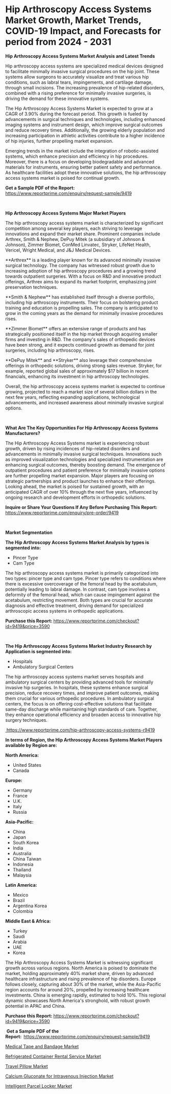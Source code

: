 <p><h1>Hip Arthroscopy Access Systems Market Growth, Market Trends, COVID-19 Impact, and Forecasts for period from 2024 - 2031</h1></p><p><strong>Hip Arthroscopy Access Systems Market Analysis and Latest Trends</strong></p>
<p><p>Hip arthroscopy access systems are specialized medical devices designed to facilitate minimally invasive surgical procedures on the hip joint. These systems allow surgeons to accurately visualize and treat various hip conditions, such as labral tears, impingements, and cartilage damage, through small incisions. The increasing prevalence of hip-related disorders, combined with a rising preference for minimally invasive surgeries, is driving the demand for these innovative systems.</p><p>The Hip Arthroscopy Access Systems Market is expected to grow at a CAGR of 3.90% during the forecast period. This growth is fueled by advancements in surgical techniques and technologies, including enhanced imaging systems and instrument design, which improve surgical outcomes and reduce recovery times. Additionally, the growing elderly population and increasing participation in athletic activities contribute to a higher incidence of hip injuries, further propelling market expansion.</p><p>Emerging trends in the market include the integration of robotic-assisted systems, which enhance precision and efficiency in hip procedures. Moreover, there is a focus on developing biodegradable and advanced materials for instruments, ensuring better patient safety and performance. As healthcare facilities adopt these innovative solutions, the hip arthroscopy access systems market is poised for continual growth.</p></p>
<p><strong>Get a Sample PDF of the Report:&nbsp;</strong> <a href="https://www.reportprime.com/enquiry/request-sample/9419?utm_campaign=1117&utm_medium=2&utm_source=Github&utm_content=ia&utm_term=28112024&utm_id=hip-arthroscopy-access-systems">https://www.reportprime.com/enquiry/request-sample/9419</a></p>
<p>&nbsp;</p>
<p><strong>Hip Arthroscopy Access Systems Major Market Players</strong></p>
<p><p>The hip arthroscopy access systems market is characterized by significant competition among several key players, each striving to leverage innovations and expand their market share. Prominent companies include Arthrex, Smith & Nephew, DePuy Mitek (a subsidiary of Johnson & Johnson), Zimmer Biomet, ConMed Linvatec, Stryker, LifeNet Health, Vericel, Wright Medical, and J&J Medical Devices.</p><p>**Arthrex** is a leading player known for its advanced minimally invasive surgical technology. The company has witnessed robust growth due to increasing adoption of hip arthroscopy procedures and a growing trend towards outpatient surgeries. With a focus on R&D and innovative product offerings, Arthrex aims to expand its market footprint, emphasizing joint preservation techniques.</p><p>**Smith & Nephew** has established itself through a diverse portfolio, including hip arthroscopy instruments. Their focus on bolstering product training and education is propelling sales. The company is anticipated to grow in the coming years as the demand for minimally invasive procedures rises.</p><p>**Zimmer Biomet** offers an extensive range of products and has strategically positioned itself in the hip market through acquiring smaller firms and investing in R&D. The company's sales of orthopedic devices have been strong, and it expects continued growth as demand for joint surgeries, including hip arthroscopy, rises.</p><p>**DePuy Mitek** and **Stryker** also leverage their comprehensive offerings in orthopedic solutions, driving strong sales revenue. Stryker, for example, reported global sales of approximately $17 billion in recent financials, enhancing its investment in hip arthroscopy technologies.</p><p>Overall, the hip arthroscopy access systems market is expected to continue growing, projected to reach a market size of several billion dollars in the next few years, reflecting expanding applications, technological advancements, and increased awareness about minimally invasive surgical options.</p></p>
<p>&nbsp;</p>
<p><strong>What Are The Key Opportunities For Hip Arthroscopy Access Systems Manufacturers?</strong></p>
<p><p>The Hip Arthroscopy Access Systems market is experiencing robust growth, driven by rising incidences of hip-related disorders and advancements in minimally invasive surgical techniques. Innovations such as improved visualization technologies and specialized instrumentation are enhancing surgical outcomes, thereby boosting demand. The emergence of outpatient procedures and patient preference for minimally invasive options are further propelling market expansion. Major players are focusing on strategic partnerships and product launches to enhance their offerings. Looking ahead, the market is poised for sustained growth, with an anticipated CAGR of over 10% through the next five years, influenced by ongoing research and development efforts in orthopedic solutions.</p></p>
<p><strong>Inquire or Share Your Questions If Any Before Purchasing This Report:</strong> <a href="https://www.reportprime.com/enquiry/pre-order/9419?utm_campaign=1117&utm_medium=2&utm_source=Github&utm_content=ia&utm_term=28112024&utm_id=hip-arthroscopy-access-systems">https://www.reportprime.com/enquiry/pre-order/9419</a></p>
<p>&nbsp;</p>
<p><strong>Market Segmentation</strong></p>
<p><strong>The Hip Arthroscopy Access Systems Market Analysis by types is segmented into:</strong></p>
<p><ul><li>Pincer Type</li><li>Cam Type</li></ul></p>
<p><p>The hip arthroscopy access systems market is primarily categorized into two types: pincer type and cam type. Pincer type refers to conditions where there is excessive overcoverage of the femoral head by the acetabulum, potentially leading to labral damage. In contrast, cam type involves a deformity of the femoral head, which can cause impingement against the acetabulum, restricting movement. Both types are crucial for accurate diagnosis and effective treatment, driving demand for specialized arthroscopic access systems in orthopedic applications.</p></p>
<p><strong>Purchase this Report:&nbsp;</strong><a href="https://www.reportprime.com/checkout?id=9419&price=3590&utm_campaign=1117&utm_medium=2&utm_source=Github&utm_content=ia&utm_term=28112024&utm_id=hip-arthroscopy-access-systems">https://www.reportprime.com/checkout?id=9419&price=3590</a></p>
<p>&nbsp;</p>
<p><strong>The Hip Arthroscopy Access Systems Market Industry Research by Application is segmented into:</strong></p>
<p><ul><li>Hospitals</li><li>Ambulatory Surgical Centers</li></ul></p>
<p><p>The hip arthroscopy access systems market serves hospitals and ambulatory surgical centers by providing advanced tools for minimally invasive hip surgeries. In hospitals, these systems enhance surgical precision, reduce recovery times, and improve patient outcomes, making them crucial for various orthopedic procedures. In ambulatory surgical centers, the focus is on offering cost-effective solutions that facilitate same-day discharge while maintaining high standards of care. Together, they enhance operational efficiency and broaden access to innovative hip surgery techniques.</p></p>
<p><a href="https://www.reportprime.com/hip-arthroscopy-access-systems-r9419?utm_campaign=1117&utm_medium=2&utm_source=Github&utm_content=ia&utm_term=28112024&utm_id=hip-arthroscopy-access-systems">&nbsp;https://www.reportprime.com/hip-arthroscopy-access-systems-r9419</a></p>
<p><strong>In terms of Region, the Hip Arthroscopy Access Systems Market Players available by Region are:</strong></p>
<p>
    <p> <strong> North America: </strong>
        <ul>
            <li>United States</li>
            <li>Canada</li>
        </ul>
        </p> 
    <p> <strong> Europe: </strong>
        <ul>
            <li>Germany</li>
            <li>France</li>
            <li>U.K.</li>
            <li>Italy</li>
            <li>Russia</li>
        </ul>
        </p> 
    <p> <strong> Asia-Pacific: </strong>
        <ul>
            <li>China</li>
            <li>Japan</li>
            <li>South Korea</li>
            <li>India</li>
            <li>Australia</li>
            <li>China Taiwan</li>
            <li>Indonesia</li>
            <li>Thailand</li>
            <li>Malaysia</li>
        </ul>
        </p> 
    <p> <strong> Latin America: </strong>
        <ul>
            <li>Mexico</li>
            <li>Brazil</li>
            <li>Argentina Korea</li>
            <li>Colombia</li>
        </ul>
        </p> 
    <p> <strong> Middle East & Africa: </strong>
        <ul>
            <li>Turkey</li>
            <li>Saudi</li>
            <li>Arabia</li>
            <li>UAE</li>
            <li>Korea</li>
        </ul>
    </p>
    </p>
<p><p>The Hip Arthroscopy Access Systems Market is witnessing significant growth across various regions. North America is poised to dominate the market, holding approximately 40% market share, driven by advanced healthcare infrastructure and rising prevalence of hip disorders. Europe follows closely, capturing about 30% of the market, while the Asia-Pacific region accounts for around 20%, propelled by increasing healthcare investments. China is emerging rapidly, estimated to hold 10%. This regional dynamic showcases North America's stronghold, with robust growth potential in APAC and China.</p></p>
<p><strong>Purchase this Report: </strong><a href="https://www.reportprime.com/checkout?id=9419&price=3590&utm_campaign=1117&utm_medium=2&utm_source=Github&utm_content=ia&utm_term=28112024&utm_id=hip-arthroscopy-access-systems">https://www.reportprime.com/checkout?id=9419&price=3590</a></p>
<p>&nbsp;<strong>Get a Sample PDF of the Report:&nbsp;&nbsp;</strong><a href="https://www.reportprime.com/enquiry/request-sample/9419?utm_campaign=1117&utm_medium=2&utm_source=Github&utm_content=ia&utm_term=28112024&utm_id=hip-arthroscopy-access-systems">https://www.reportprime.com/enquiry/request-sample/9419</a></p>
<p><strong></strong></p>
<p><p><a href="https://github.com/rileymgdorcas/Market-Research-Report-List-1/blob/main/medical-tape-and-bandage-market.md?utm_campaign=1117&utm_medium=2&utm_source=Github&utm_content=ia&utm_term=28112024&utm_id=hip-arthroscopy-access-systems">Medical Tape and Bandage Market</a></p><p><a href="https://issuu.com/reportprime-2/docs/refrigerated-container-rental-servi_ab480702c04229?utm_campaign=1117&utm_medium=2&utm_source=Github&utm_content=ia&utm_term=28112024&utm_id=hip-arthroscopy-access-systems">Refrigerated Container Rental Service Market</a></p><p><a href="https://www.linkedin.com/pulse/travel-pillow-market-evolution-future-outlook-forecasting-industry-wc8ac?utm_campaign=1117&utm_medium=2&utm_source=Github&utm_content=ia&utm_term=28112024&utm_id=hip-arthroscopy-access-systems">Travel Pillow Market</a></p><p><a href="https://issuu.com/reportprime-2/docs/calcium-gluconate-for-intravenous-i_68019a266c43f2?utm_campaign=1117&utm_medium=2&utm_source=Github&utm_content=ia&utm_term=28112024&utm_id=hip-arthroscopy-access-systems">Calcium Gluconate for Intravenous Injection Market</a></p><p><a href="https://www.linkedin.com/pulse/booming-intelligent-parcel-locker-market-sector-analysis-growth-djnvc?utm_campaign=1117&utm_medium=2&utm_source=Github&utm_content=ia&utm_term=28112024&utm_id=hip-arthroscopy-access-systems">Intelligent Parcel Locker Market</a></p></p>